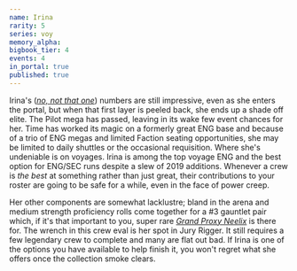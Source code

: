 ```yaml
---
name: Irina
rarity: 5
series: voy
memory_alpha:
bigbook_tier: 4
events: 4
in_portal: true
published: true
---
```


Irina's ([_no, not that one_](https://memory-alpha.fandom.com/wiki/Irina_Galliulin)) numbers are still impressive, even as she enters the portal, but when that first layer is peeled back, she ends up a shade off elite. The Pilot mega has passed, leaving in its wake few event chances for her. Time has worked its magic on a formerly great ENG base and because of a trio of ENG megas and limited Faction seating opportunities, she may be limited to daily shuttles or the occasional requisition. Where she's undeniable is on voyages. Irina is among the top voyage ENG and the best option for ENG/SEC runs despite a slew of 2019 additions. Whenever a crew is _the best_ at something rather than just great, their contributions to your roster are going to be safe for a while, even in the face of power creep.

Her other components are somewhat lacklustre; bland in the arena and medium strength proficiency rolls come together for a #3 gauntlet pair which, if it's that important to you, super rare  [_Grand Proxy Neelix_](https://www.youtube.com/watch?v=0XK-sMYaV0A&t=79)  is there for. The wrench in this crew eval is her spot in Jury Rigger. It still requires a few legendary crew to complete and many are flat out bad. If Irina is one of the options you have available to help finish it, you won't regret what she offers once the collection smoke clears.
